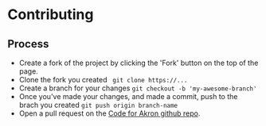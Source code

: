 # Contributing
## Process
- Create a fork of the project by clicking the 'Fork' button on the top of the page.
- Clone the fork you created ``` git clone https://...```
- Create a branch for your changes ``` git checkout -b 'my-awesome-branch' ```
- Once you've made your changes, and made a commit, push to the brach you created ``` git push origin branch-name ```
- Open a pull request on the [Code for Akron github repo](https://github.com/code-for-akron/codeforakron.org-website).